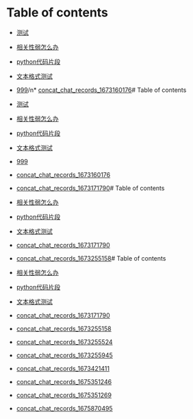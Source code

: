 # Table of contents

* [测试](README.md)
* [相关性弱怎么办](xiang-guan-xing-ruo-zen-mo-ban.md)
* [python代码片段](python_coding.md)
* [文本格式测试](test.txt)
* [999](concat_chat_records_999.md)/n* [concat_chat_records_1673160176](concat_chat_records_1673160176.md )# Table of contents

* [测试](README.md)
* [相关性弱怎么办](xiang-guan-xing-ruo-zen-mo-ban.md)
* [python代码片段](python_coding.md)
* [文本格式测试](test.txt)
* [999](concat_chat_records_999.md)
* [concat_chat_records_1673160176](concat_chat_records_1673160176.md )

* [concat_chat_records_1673171790](concat_chat_records_1673171790.md )# Table of contents

* [相关性弱怎么办](README.md)
* [python代码片段](python\_coding.md)
* [文本格式测试](wen-ben-ge-shi-ce-shi.md)
* [concat\_chat\_records\_1673171790](concat\_chat\_records\_1673171790.md)

* [concat_chat_records_1673255158](concat_chat_records_1673255158.md )# Table of contents

* [相关性弱怎么办](README.md)
* [python代码片段](python\_coding.md)
* [文本格式测试](wen-ben-ge-shi-ce-shi.md)
* [concat\_chat\_records\_1673171790](concat\_chat\_records\_1673171790.md)

* [concat_chat_records_1673255158](concat_chat_records_1673255158.md )

* [concat_chat_records_1673255524](concat_chat_records_1673255524.md )
* [concat_chat_records_1673255945](concat_chat_records_1673255945.md )
* [concat_chat_records_1673421411](concat_chat_records_1673421411.md )
* [concat_chat_records_1675351246](concat_chat_records_1675351246.md )
* [concat_chat_records_1675351269](concat_chat_records_1675351269.md )
* [concat_chat_records_1675870495](concat_chat_records_1675870495.md )